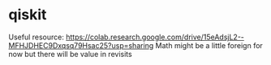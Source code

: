 # qiskit
Useful resource: https://colab.research.google.com/drive/15eAdsjL2--MFHJDHEC9Dxqsq79Hsac25?usp=sharing
Math might be a little foreign for now but there will be value in revisits